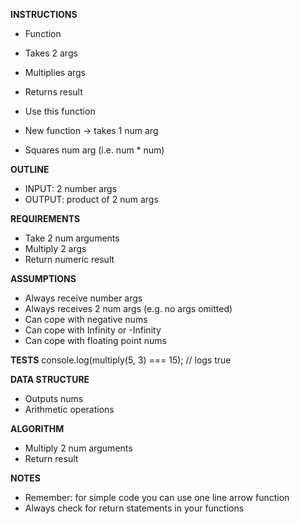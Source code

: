 **INSTRUCTIONS**
- Function
- Takes 2 args
- Multiplies args
- Returns result

- Use this function 
- New function -> takes 1 num arg
- Squares num arg (i.e. num * num)

**OUTLINE**
- INPUT: 2 number args
- OUTPUT: product of 2 num args

**REQUIREMENTS**
- Take 2 num arguments
- Multiply 2 args
- Return numeric result

**ASSUMPTIONS**
- Always receive number args
- Always receives 2 num args (e.g. no args omitted)
- Can cope with negative nums
- Can cope with Infinity or -Infinity
- Can cope with floating point nums

**TESTS**
console.log(multiply(5, 3) === 15); // logs true

**DATA STRUCTURE**
- Outputs nums
- Arithmetic operations

**ALGORITHM**
- Multiply 2 num arguments
- Return result

**NOTES**
- Remember: for simple code you can use one line arrow function
- Always check for return statements in your functions